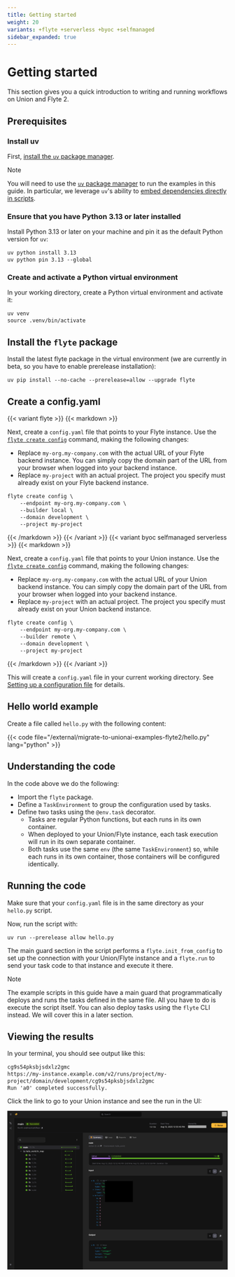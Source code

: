 ```yaml
---
title: Getting started
weight: 20
variants: +flyte +serverless +byoc +selfmanaged
sidebar_expanded: true
---
```


# Getting started

This section gives you a quick introduction to writing and running workflows on Union and Flyte 2.

## Prerequisites

### Install uv

First, [install the `uv` package manager](https://docs.astral.sh/uv/getting-started/installation/).

> [!NOTE]
> You will need to use the [`uv` package manager](https://docs.astral.sh/uv/) to run the examples in this guide.
> In particular, we leverage `uv`'s ability to [embed dependencies directly in scripts](https://docs.astral.sh/uv/guides/scripts/#declaring-script-dependencies).

### Ensure that you have Python 3.13 or later installed

Install Python 3.13 or later on your machine and pin it as the default Python version for `uv`:

```shell
uv python install 3.13
uv python pin 3.13 --global
```

### Create and activate a Python virtual environment

In your working directory, create a Python virtual environment and activate it:

```shell
uv venv
source .venv/bin/activate
```

## Install the `flyte` package

Install the latest flyte package in the virtual environment (we are currently in beta, so you have to enable prerelease installation):

```shell
uv pip install --no-cache --prerelease=allow --upgrade flyte
```

## Create a config.yaml

{{< variant flyte >}}
{{< markdown >}}

Next, create a `config.yaml` file that points to your Flyte instance.
Use the [`flyte create config`](../../api-reference/flyte-cli#flyte-create-config) command, making the following changes:

* Replace `my-org.my-company.com` with the actual URL of your Flyte backend instance.
  You can simply copy the domain part of the URL from your browser when logged into your backend instance.
* Replace `my-project` with an actual project.
  The project you specify must already exist on your Flyte backend instance.

```shell
flyte create config \
    --endpoint my-org.my-company.com \
    --builder local \
    --domain development \
    --project my-project
```

{{< /markdown >}}
{{< /variant >}}
{{< variant byoc selfmanaged serverless >}}
{{< markdown >}}

Next, create a `config.yaml` file that points to your Union instance.
Use the [`flyte create config`](../../api-reference/flyte-cli#flyte-create-config) command, making the following changes:

* Replace `my-org.my-company.com` with the actual URL of your Union backend instance.
  You can simply copy the domain part of the URL from your browser when logged into your backend instance.
* Replace `my-project` with an actual project.
  The project you specify must already exist on your Union backend instance.

```shell
flyte create config \
    --endpoint my-org.my-company.com \
    --builder remote \
    --domain development \
    --project my-project
```

{{< /markdown >}}
{{< /variant >}}

This will create a `config.yaml` file in your current working directory.
See [Setting up a configuration file](./local-setup#setting-up-a-configuration-file) for details.

## Hello world example

Create a file called `hello.py` with the following content:

{{< code file="/external/migrate-to-unionai-examples-flyte2/hello.py" lang="python" >}}

## Understanding the code

In the code above we do the following:

* Import the `flyte` package.
* Define a `TaskEnvironment` to group the configuration used by tasks.
* Define two tasks using the `@env.task` decorator.
    * Tasks are regular Python functions, but each runs in its own container.
    * When deployed to your Union/Flyte instance, each task execution will run in its own separate container.
    * Both tasks use the same `env` (the same `TaskEnvironment`) so, while each runs in its own container, those containers will be configured identically.

## Running the code

Make sure that your `config.yaml` file is in the same directory as your `hello.py` script.

Now, run the script with:

```shell
uv run --prerelease allow hello.py
```

The main guard section in the script performs a `flyte.init_from_config` to set up the connection with your Union/Flyte instance and a `flyte.run` to send your task code to that instance and execute it there.

> [!NOTE]
> The example scripts in this guide have a main guard that programmatically deploys and runs the tasks defined in the same file.
> All you have to do is execute the script itself.
> You can also deploy tasks using the `flyte` CLI instead. We will cover this in a later section.

## Viewing the results

In your terminal, you should see output like this:

```shell
cg9s54pksbjsdxlz2gmc
https://my-instance.example.com/v2/runs/project/my-project/domain/development/cg9s54pksbjsdxlz2gmc
Run 'a0' completed successfully.
```

Click the link to go to your Union instance and see the run in the UI:

![V2 UI](../../_static/images/user-guide/v2ui.png)


<!-- TODO: Add explanation of the UI elements and their functionality
## Understanding the UI
-->
